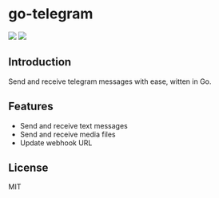 # go-telegram
![](https://img.shields.io/github/license/pravinba9495/go-telegram) ![](https://goreportcard.com/badge/github.com/pravinba9495/go-telegram)

## Introduction
Send and receive telegram messages with ease, witten in Go.

## Features
- Send and receive text messages
- Send and receive media files
- Update webhook URL


## License
MIT
